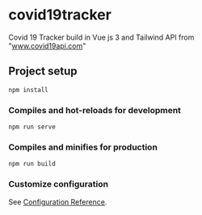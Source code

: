 # covid19tracker
Covid 19 Tracker build in Vue js 3 and Tailwind
API from "www.covid19api.com"

## Project setup
```
npm install
```

### Compiles and hot-reloads for development
```
npm run serve
```

### Compiles and minifies for production
```
npm run build
```

### Customize configuration
See [Configuration Reference](https://cli.vuejs.org/config/).
